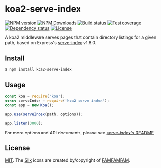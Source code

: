# koa2-serve-index

[![NPM version][npm-img]][npm-url]
[![NPM Downloads][downloads-image]][npm-url]
[![Build status][travis-img]][travis-url]
[![Test coverage][coveralls-img]][coveralls-url]
[![Dependency status][david-img]][david-url]
[![License][license-img]][license-url]

  A koa2 middleware serves pages that contain directory listings for a given path, based on Express's [serve-index] v1.8.0.

## Install

```sh
$ npm install koa2-serve-index
```

## Usage

```js
const koa = require('koa');
const serveIndex = require('koa2-serve-index');
const app = new Koa();

app.use(serveIndex(path, options));

app.listen(3000);
```

For more options and API documents, please see [serve-index's README].

## License

[MIT](LICENSE). The [Silk](http://www.famfamfam.com/lab/icons/silk/) icons
are created by/copyright of [FAMFAMFAM](http://www.famfamfam.com/).

[npm-img]: https://img.shields.io/npm/v/koa2-serve-index.svg?style=flat-square
[npm-url]: https://npmjs.org/package/koa2-serve-index
[travis-img]: https://img.shields.io/travis/jsl9208/koa2-serve-index.svg?style=flat-square
[travis-url]: https://travis-ci.org/jsl9208/koa2-serve-index
[coveralls-img]: https://img.shields.io/coveralls/jsl9208/koa2-serve-index.svg?style=flat-square
[coveralls-url]: https://coveralls.io/r/jsl9208/koa2-serve-index?branch=master
[downloads-image]: https://img.shields.io/npm/dm/koa2-serve-index.svg?style=flat-square
[david-img]: https://img.shields.io/david/jsl9208/koa2-serve-index.svg?style=flat-square
[david-url]: https://david-dm.org/jsl9208/koa2-serve-index
[serve-index]: https://github.com/expressjs/serve-index
[serve-index's README]: https://github.com/expressjs/serve-index#serve-index
[license-img]: https://img.shields.io/badge/license-MIT-green.svg?style=flat-square
[license-url]: LICENSE
